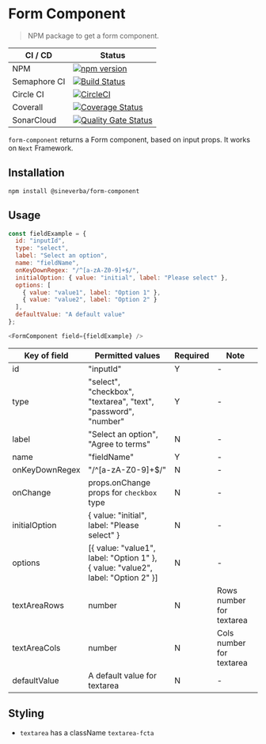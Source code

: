 Form Component
==============

> NPM package to get a form component.

| CI / CD | Status |
| ------- | ------ |
| NPM | [![npm version](https://badge.fury.io/js/@sineverba%2fform-component.svg)](https://badge.fury.io/js/@sineverba%2fform-component) |
| Semaphore CI | [![Build Status](https://sineverba.semaphoreci.com/badges/npm-pkg-form-component/branches/master.svg)](https://sineverba.semaphoreci.com/projects/npm-pkg-form-component) |
| Circle CI | [![CircleCI](https://circleci.com/gh/sineverba/npm-pkg-form-component.svg?style=svg)](https://circleci.com/gh/sineverba/npm-pkg-form-component) |
| Coverall | [![Coverage Status](https://coveralls.io/repos/github/sineverba/npm-pkg-form-component/badge.svg?branch=master)](https://coveralls.io/github/sineverba/npm-pkg-form-component?branch=master) |
| SonarCloud | [![Quality Gate Status](https://sonarcloud.io/api/project_badges/measure?project=npm-pkg-form-component&metric=alert_status)](https://sonarcloud.io/dashboard?id=npm-pkg-form-component) |

`form-component` returns a Form component, based on input props. It works on `Next` Framework.


## Installation
`npm install @sineverba/form-component`

## Usage

```js
const fieldExample = {
  id: "inputId",
  type: "select",
  label: "Select an option",
  name: "fieldName",
  onKeyDownRegex: "/^[a-zA-Z0-9]+$/",
  initialOption: { value: "initial", label: "Please select" },
  options: [
    { value: "value1", label: "Option 1" },
    { value: "value2", label: "Option 2" }
  ],
  defaultValue: "A default value"
};

<FormComponent field={fieldExample} />
```

| Key of field   | Permitted values                                      | Required | Note |
|----------------|-------------------------------------------------------|----------| ---- |
| id             | "inputId"                                             | Y       | - |
| type           | "select", "checkbox", "textarea", "text", "password", "number"             | Y       | - |
| label          | "Select an option", "Agree to terms"                 | N       | - |
| name           | "fieldName"                                           | Y       | - |
| onKeyDownRegex | "/^[a-zA-Z0-9]+$/"                                    | N       | - |
| onChange | props.onChange props for `checkbox` type | N | - |
| initialOption  | { value: "initial", label: "Please select" }         | N       | - |
| options        | [{ value: "value1", label: "Option 1" },<br>{ value: "value2", label: "Option 2" }] | N       | - |
| textAreaRows   | number | N | Rows number for textarea |
| textAreaCols   | number | N | Cols number for textarea |
| defaultValue | A default value for textarea | N | - |


## Styling

+ `textarea` has a className `textarea-fcta`

